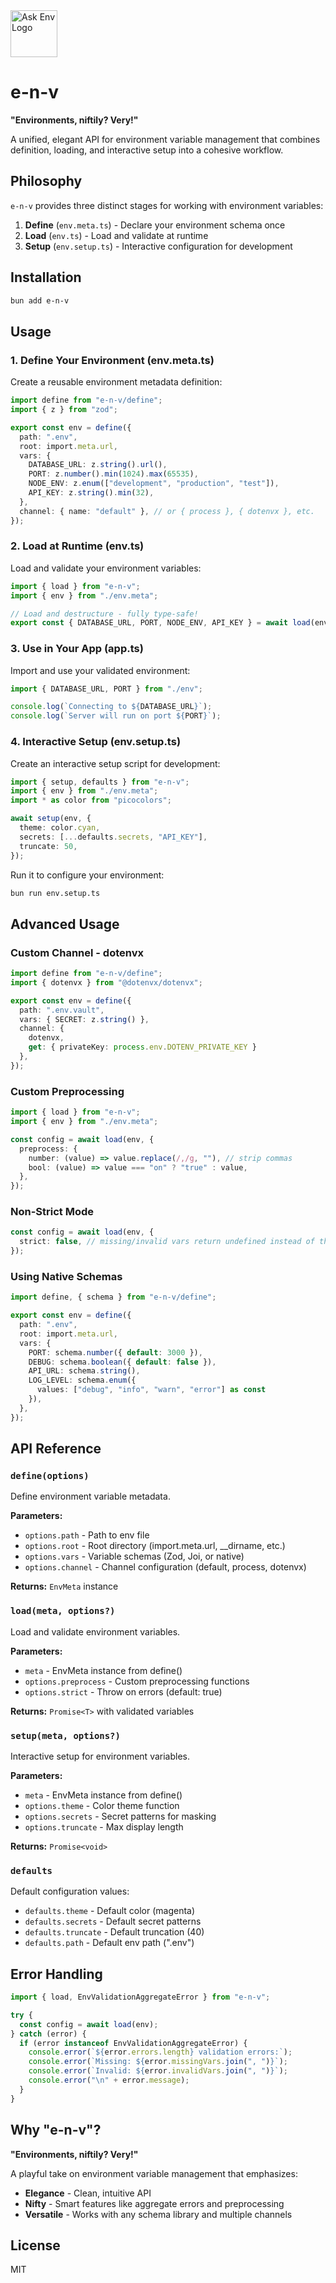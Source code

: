 <!-- markdownlint-disable-next-line -->
<img src="./assets/env-logo2.png" alt="Ask Env Logo" height="75"/>

# e-n-v

**"Environments, niftily? Very!"**

A unified, elegant API for environment variable management that combines definition, loading, and interactive setup into a cohesive workflow.

## Philosophy

`e-n-v` provides three distinct stages for working with environment variables:

1. **Define** (`env.meta.ts`) - Declare your environment schema once
2. **Load** (`env.ts`) - Load and validate at runtime
3. **Setup** (`env.setup.ts`) - Interactive configuration for development

## Installation

```bash
bun add e-n-v
```

## Usage

### 1. Define Your Environment (env.meta.ts)

Create a reusable environment metadata definition:

```typescript
import define from "e-n-v/define";
import { z } from "zod";

export const env = define({
  path: ".env",
  root: import.meta.url,
  vars: {
    DATABASE_URL: z.string().url(),
    PORT: z.number().min(1024).max(65535),
    NODE_ENV: z.enum(["development", "production", "test"]),
    API_KEY: z.string().min(32),
  },
  channel: { name: "default" }, // or { process }, { dotenvx }, etc.
});
```

### 2. Load at Runtime (env.ts)

Load and validate your environment variables:

```typescript
import { load } from "e-n-v";
import { env } from "./env.meta";

// Load and destructure - fully type-safe!
export const { DATABASE_URL, PORT, NODE_ENV, API_KEY } = await load(env);
```

### 3. Use in Your App (app.ts)

Import and use your validated environment:

```typescript
import { DATABASE_URL, PORT } from "./env";

console.log(`Connecting to ${DATABASE_URL}`);
console.log(`Server will run on port ${PORT}`);
```

### 4. Interactive Setup (env.setup.ts)

Create an interactive setup script for development:

```typescript
import { setup, defaults } from "e-n-v";
import { env } from "./env.meta";
import * as color from "picocolors";

await setup(env, {
  theme: color.cyan,
  secrets: [...defaults.secrets, "API_KEY"],
  truncate: 50,
});
```

Run it to configure your environment:

```bash
bun run env.setup.ts
```

## Advanced Usage

### Custom Channel - dotenvx

```typescript
import define from "e-n-v/define";
import { dotenvx } from "@dotenvx/dotenvx";

export const env = define({
  path: ".env.vault",
  vars: { SECRET: z.string() },
  channel: {
    dotenvx,
    get: { privateKey: process.env.DOTENV_PRIVATE_KEY }
  },
});
```

### Custom Preprocessing

```typescript
import { load } from "e-n-v";
import { env } from "./env.meta";

const config = await load(env, {
  preprocess: {
    number: (value) => value.replace(/,/g, ""), // strip commas
    bool: (value) => value === "on" ? "true" : value,
  },
});
```

### Non-Strict Mode

```typescript
const config = await load(env, {
  strict: false, // missing/invalid vars return undefined instead of throwing
});
```

### Using Native Schemas

```typescript
import define, { schema } from "e-n-v/define";

export const env = define({
  path: ".env",
  root: import.meta.url,
  vars: {
    PORT: schema.number({ default: 3000 }),
    DEBUG: schema.boolean({ default: false }),
    API_URL: schema.string(),
    LOG_LEVEL: schema.enum({
      values: ["debug", "info", "warn", "error"] as const
    }),
  },
});
```

## API Reference

### `define(options)`

Define environment variable metadata.

**Parameters:**
- `options.path` - Path to env file
- `options.root` - Root directory (import.meta.url, __dirname, etc.)
- `options.vars` - Variable schemas (Zod, Joi, or native)
- `options.channel` - Channel configuration (default, process, dotenvx)

**Returns:** `EnvMeta` instance

### `load(meta, options?)`

Load and validate environment variables.

**Parameters:**
- `meta` - EnvMeta instance from define()
- `options.preprocess` - Custom preprocessing functions
- `options.strict` - Throw on errors (default: true)

**Returns:** `Promise<T>` with validated variables

### `setup(meta, options?)`

Interactive setup for environment variables.

**Parameters:**
- `meta` - EnvMeta instance from define()
- `options.theme` - Color theme function
- `options.secrets` - Secret patterns for masking
- `options.truncate` - Max display length

**Returns:** `Promise<void>`

### `defaults`

Default configuration values:
- `defaults.theme` - Default color (magenta)
- `defaults.secrets` - Default secret patterns
- `defaults.truncate` - Default truncation (40)
- `defaults.path` - Default env path (".env")

## Error Handling

```typescript
import { load, EnvValidationAggregateError } from "e-n-v";

try {
  const config = await load(env);
} catch (error) {
  if (error instanceof EnvValidationAggregateError) {
    console.error(`${error.errors.length} validation errors:`);
    console.error(`Missing: ${error.missingVars.join(", ")}`);
    console.error(`Invalid: ${error.invalidVars.join(", ")}`);
    console.error("\n" + error.message);
  }
}
```

## Why "e-n-v"?

**"Environments, niftily? Very!"**

A playful take on environment variable management that emphasizes:
- **Elegance** - Clean, intuitive API
- **Nifty** - Smart features like aggregate errors and preprocessing
- **Versatile** - Works with any schema library and multiple channels

## License

MIT
